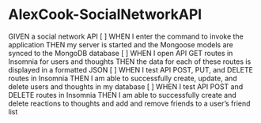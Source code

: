 # AlexCook-SocialNetworkAPI

GIVEN a social network API
[ ] WHEN I enter the command to invoke the application
THEN my server is started and the Mongoose models are synced to the MongoDB database
[ ] WHEN I open API GET routes in Insomnia for users and thoughts
THEN the data for each of these routes is displayed in a formatted JSON
[ ] WHEN I test API POST, PUT, and DELETE routes in Insomnia
THEN I am able to successfully create, update, and delete users and thoughts in my database
[ ] WHEN I test API POST and DELETE routes in Insomnia
THEN I am able to successfully create and delete reactions to thoughts and add and remove friends to a user’s friend list